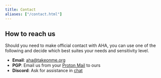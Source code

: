 ```yaml
---
title: Contact
aliases: ["/contact.html"]
---
```


## How to reach us

Should you need to make official contact with AHA, you can use one of the following and decide which best suites your needs and sensitivity level.

- **Email**: [aha@takeonme.org](mailto:aha@takeonme.org)
- **PGP**: Email us from your [Proton Mail](https://proton.me/support/proton-mail-encryption-explained) to ours
- **Discord**: Ask for assistance in [chat](#aha-public)

